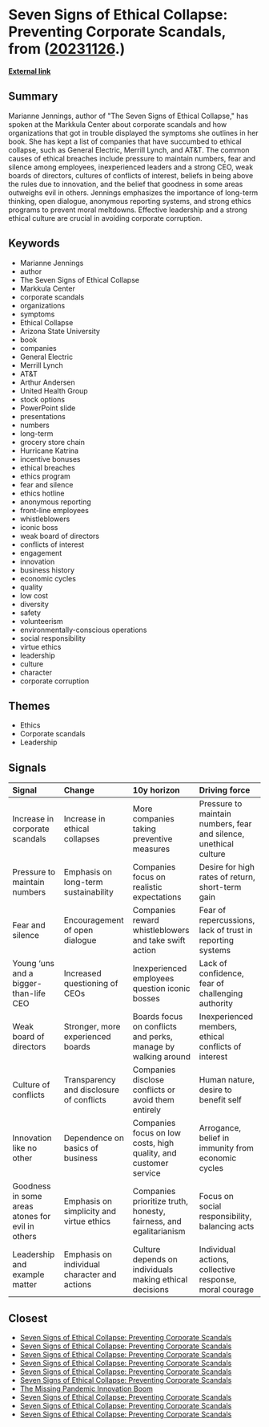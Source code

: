 # __Seven Signs of Ethical Collapse: Preventing Corporate Scandals__, from ([20231126](https://kghosh.substack.com/p/20231126).)

__[External link](https://www.scu.edu/ethics/focus-areas/business-ethics/resources/seven-signs-of-ethical-collapse/)__



## Summary

Marianne Jennings, author of "The Seven Signs of Ethical Collapse," has spoken at the Markkula Center about corporate scandals and how organizations that got in trouble displayed the symptoms she outlines in her book. She has kept a list of companies that have succumbed to ethical collapse, such as General Electric, Merrill Lynch, and AT&T. The common causes of ethical breaches include pressure to maintain numbers, fear and silence among employees, inexperienced leaders and a strong CEO, weak boards of directors, cultures of conflicts of interest, beliefs in being above the rules due to innovation, and the belief that goodness in some areas outweighs evil in others. Jennings emphasizes the importance of long-term thinking, open dialogue, anonymous reporting systems, and strong ethics programs to prevent moral meltdowns. Effective leadership and a strong ethical culture are crucial in avoiding corporate corruption.

## Keywords

* Marianne Jennings
* author
* The Seven Signs of Ethical Collapse
* Markkula Center
* corporate scandals
* organizations
* symptoms
* Ethical Collapse
* Arizona State University
* book
* companies
* General Electric
* Merrill Lynch
* AT&T
* Arthur Andersen
* United Health Group
* stock options
* PowerPoint slide
* presentations
* numbers
* long-term
* grocery store chain
* Hurricane Katrina
* incentive bonuses
* ethical breaches
* ethics program
* fear and silence
* ethics hotline
* anonymous reporting
* front-line employees
* whistleblowers
* iconic boss
* weak board of directors
* conflicts of interest
* engagement
* innovation
* business history
* economic cycles
* quality
* low cost
* diversity
* safety
* volunteerism
* environmentally-conscious operations
* social responsibility
* virtue ethics
* leadership
* culture
* character
* corporate corruption

## Themes

* Ethics
* Corporate scandals
* Leadership

## Signals

| Signal                                           | Change                                       | 10y horizon                                                       | Driving force                                                     |
|:-------------------------------------------------|:---------------------------------------------|:------------------------------------------------------------------|:------------------------------------------------------------------|
| Increase in corporate scandals                   | Increase in ethical collapses                | More companies taking preventive measures                         | Pressure to maintain numbers, fear and silence, unethical culture |
| Pressure to maintain numbers                     | Emphasis on long-term sustainability         | Companies focus on realistic expectations                         | Desire for high rates of return, short-term gain                  |
| Fear and silence                                 | Encouragement of open dialogue               | Companies reward whistleblowers and take swift action             | Fear of repercussions, lack of trust in reporting systems         |
| Young ‘uns and a bigger-than-life CEO            | Increased questioning of CEOs                | Inexperienced employees question iconic bosses                    | Lack of confidence, fear of challenging authority                 |
| Weak board of directors                          | Stronger, more experienced boards            | Boards focus on conflicts and perks, manage by walking around     | Inexperienced members, ethical conflicts of interest              |
| Culture of conflicts                             | Transparency and disclosure of conflicts     | Companies disclose conflicts or avoid them entirely               | Human nature, desire to benefit self                              |
| Innovation like no other                         | Dependence on basics of business             | Companies focus on low costs, high quality, and customer service  | Arrogance, belief in immunity from economic cycles                |
| Goodness in some areas atones for evil in others | Emphasis on simplicity and virtue ethics     | Companies prioritize truth, honesty, fairness, and egalitarianism | Focus on social responsibility, balancing acts                    |
| Leadership and example matter                    | Emphasis on individual character and actions | Culture depends on individuals making ethical decisions           | Individual actions, collective response, moral courage            |

## Closest

* [Seven Signs of Ethical Collapse: Preventing Corporate Scandals](45854362019860740951c83df1c7122e)
* [Seven Signs of Ethical Collapse: Preventing Corporate Scandals](45854362019860740951c83df1c7122e)
* [Seven Signs of Ethical Collapse: Preventing Corporate Scandals](45854362019860740951c83df1c7122e)
* [Seven Signs of Ethical Collapse: Preventing Corporate Scandals](45854362019860740951c83df1c7122e)
* [Seven Signs of Ethical Collapse: Preventing Corporate Scandals](45854362019860740951c83df1c7122e)
* [Seven Signs of Ethical Collapse: Preventing Corporate Scandals](45854362019860740951c83df1c7122e)
* [The Missing Pandemic Innovation Boom](99bc8113e8e7bacc050e12acdae75e14)
* [Seven Signs of Ethical Collapse: Preventing Corporate Scandals](45854362019860740951c83df1c7122e)
* [Seven Signs of Ethical Collapse: Preventing Corporate Scandals](45854362019860740951c83df1c7122e)
* [Seven Signs of Ethical Collapse: Preventing Corporate Scandals](45854362019860740951c83df1c7122e)